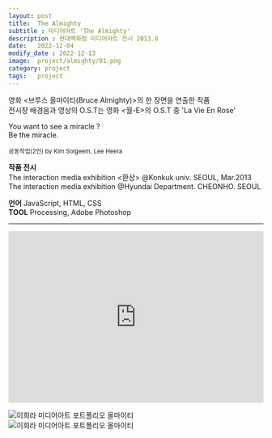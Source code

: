 ```yaml
---
layout: post
title:  The Almighty
subtitle : 미디어아트 'The Almighty'
description : 현대백화점 미디어아트 전시 2013.8
date:   2022-12-04
modify_date : 2022-12-13
image:  project/almighty/01.png
category: project
tags:   project
---
```


영화 <브루스 올마이티(Bruce Almighty)>의 한 장면을 연출한 작품   
전시장 배경음과 영상의 O.S.T는 영화 <월-E>의 O.S.T 중 'La Vie En Rose'   
   
You want to see a miracle ?   
Be the miracle.   

<small>공동작업(2인) by Kim Solgeem, Lee Heera</small>


**작품 전시**   
The interaction media exhibition <환상> @Konkuk univ. SEOUL, Mar.2013      
The interaction media exhibition @Hyundai Department. CHEONHO. SEOUL   

**언어**
JavaScript, HTML, CSS   
**TOOL** 
Processing, Adobe Photoshop

***

<iframe src="https://www.youtube.com/embed/nH-cvGdsBYQ" width="100%" height="340px" frameborder="0" allowfullscreen></iframe>

![이희라 미디어아트 포트폴리오 올마이티 ]({{site.baseurl}}/images/project/almighty/02.png)   
![이희라 미디어아트 포트폴리오 올마이티 ]({{site.baseurl}}/images/project/almighty/03.png)   